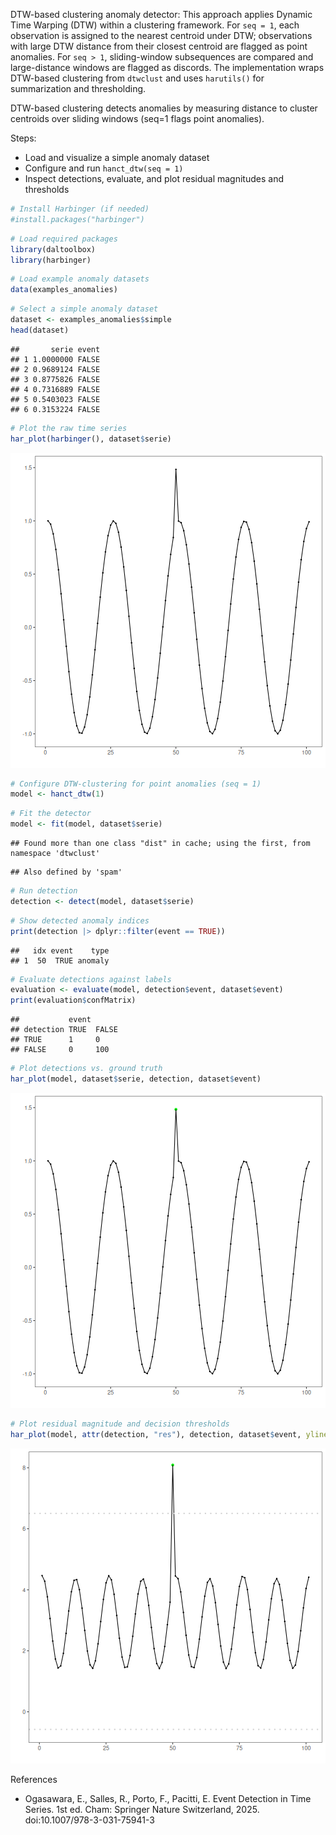 DTW-based clustering anomaly detector: This approach applies Dynamic Time Warping (DTW) within a clustering framework. For `seq = 1`, each observation is assigned to the nearest centroid under DTW; observations with large DTW distance from their closest centroid are flagged as point anomalies. For `seq > 1`, sliding-window subsequences are compared and large-distance windows are flagged as discords. The implementation wraps DTW-based clustering from `dtwclust` and uses `harutils()` for summarization and thresholding.

DTW-based clustering detects anomalies by measuring distance to cluster centroids over sliding windows (seq=1 flags point anomalies). 

Steps:
- Load and visualize a simple anomaly dataset
- Configure and run `hanct_dtw(seq = 1)`
- Inspect detections, evaluate, and plot residual magnitudes and thresholds


``` r
# Install Harbinger (if needed)
#install.packages("harbinger")
```


``` r
# Load required packages
library(daltoolbox)
library(harbinger) 
```


``` r
# Load example anomaly datasets
data(examples_anomalies)
```


``` r
# Select a simple anomaly dataset
dataset <- examples_anomalies$simple
head(dataset)
```

```
##       serie event
## 1 1.0000000 FALSE
## 2 0.9689124 FALSE
## 3 0.8775826 FALSE
## 4 0.7316889 FALSE
## 5 0.5403023 FALSE
## 6 0.3153224 FALSE
```


``` r
# Plot the raw time series
har_plot(harbinger(), dataset$serie)
```

![plot of chunk unnamed-chunk-5](fig/hanct_dtw_anomaly/unnamed-chunk-5-1.png)


``` r
# Configure DTW-clustering for point anomalies (seq = 1)
model <- hanct_dtw(1)
```


``` r
# Fit the detector
model <- fit(model, dataset$serie)
```

```
## Found more than one class "dist" in cache; using the first, from namespace 'dtwclust'
```

```
## Also defined by 'spam'
```


``` r
# Run detection
detection <- detect(model, dataset$serie)
```


``` r
# Show detected anomaly indices
print(detection |> dplyr::filter(event == TRUE))
```

```
##   idx event    type
## 1  50  TRUE anomaly
```


``` r
# Evaluate detections against labels
evaluation <- evaluate(model, detection$event, dataset$event)
print(evaluation$confMatrix)
```

```
##           event      
## detection TRUE  FALSE
## TRUE      1     0    
## FALSE     0     100
```


``` r
# Plot detections vs. ground truth
har_plot(model, dataset$serie, detection, dataset$event)
```

![plot of chunk unnamed-chunk-11](fig/hanct_dtw_anomaly/unnamed-chunk-11-1.png)


``` r
# Plot residual magnitude and decision thresholds
har_plot(model, attr(detection, "res"), detection, dataset$event, yline = attr(detection, "threshold"))
```

![plot of chunk unnamed-chunk-12](fig/hanct_dtw_anomaly/unnamed-chunk-12-1.png)

References 
- Ogasawara, E., Salles, R., Porto, F., Pacitti, E. Event Detection in Time Series. 1st ed. Cham: Springer Nature Switzerland, 2025. doi:10.1007/978-3-031-75941-3
